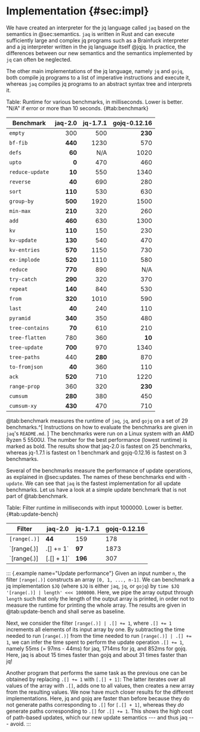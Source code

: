 # Implementation {#sec:impl}

We have created an interpreter for the jq language called `jaq`
based on the semantics in @sec:semantics.
`jaq` is written in Rust and can execute sufficiently large and complex jq programs such as
a Brainfuck interpreter and
a jq interpreter written in the jq language itself @jqjq.
In practice,
the differences between our new semantics and the semantics implemented by `jq`
can often be neglected.

The other main implementations of the jq language, namely `jq` and `gojq`,
both compile jq programs to a list of imperative instructions and execute it, whereas
`jaq` compiles jq programs to an abstract syntax tree and interprets it.

Table: Runtime for various benchmarks, in milliseconds. Lower is better. "N/A" if error or more than 10 seconds. {#tab:benchmark}

| Benchmark       | jaq-2.0 | jq-1.7.1 | gojq-0.12.16 |
|-----------------|--------:|---------:|-------------:|
| `empty`         |     300 |      500 |      **230** |
| `bf-fib`        | **440** |     1230 |          570 |
| `defs`          |  **60** |      N/A |         1020 |
| `upto`          |   **0** |      470 |          460 |
| `reduce-update` |  **10** |      550 |         1340 |
| `reverse`       |  **40** |      690 |          280 |
| `sort`          | **110** |      530 |          630 |
| `group-by`      | **500** |     1920 |         1500 |
| `min-max`       | **210** |      320 |          260 |
| `add`           | **460** |      630 |         1300 |
| `kv`            | **110** |      150 |          230 |
| `kv-update`     | **130** |      540 |          470 |
| `kv-entries`    | **570** |     1150 |          730 |
| `ex-implode`    | **520** |     1110 |          580 |
| `reduce`        | **770** |      890 |          N/A |
| `try-catch`     | **290** |      320 |          370 |
| `repeat`        | **140** |      840 |          530 |
| `from`          | **320** |     1010 |          590 |
| `last`          |  **40** |      240 |          110 |
| `pyramid`       | **340** |      350 |          480 |
| `tree-contains` |  **70** |      610 |          210 |
| `tree-flatten`  |     780 |      360 |       **10** |
| `tree-update`   | **700** |      970 |         1340 |
| `tree-paths`    |     440 |  **280** |          870 |
| `to-fromjson`   |  **40** |      360 |          110 |
| `ack`           | **520** |      710 |         1220 |
| `range-prop`    |     360 |      320 |      **230** |
| `cumsum`        | **280** |      380 |          450 |
| `cumsum-xy`     | **430** |      470 |          710 |

@tab:benchmark measures the runtime of `jaq`, `jq`, and `gojq`
on a set of 29 benchmarks.^[
  Instructions on how to evaluate the benchmarks are given in `jaq`'s `README.md`.
]
The benchmarks were run on a Linux system with an AMD Ryzen 5 5500U.
The number for the best performance (lowest runtime) is marked as bold.
The results show that
jaq-2.0 is fastest on 25 benchmarks, whereas
jq-1.7.1 is fastest on 1 benchmark and
gojq-0.12.16 is fastest on 3 benchmarks.

Several of the benchmarks measure the performance of update operations,
as explained in @sec:updates.
The names of these benchmarks end with `-update`.
We can see that `jaq` is the fastest implementation for all update benchmarks.
Let us have a look at a simple update benchmark that is not part of @tab:benchmark.

Table: Filter runtime in milliseconds with input 1000000. Lower is better. {#tab:update-bench}

| Filter | jaq-2.0 | jq-1.7.1 | gojq-0.12.16 |
| ------ | ------- | -------- | ------------ |
| `[range(.)]`              | **44** | 159 | 178 |
| `[range(.)] |  .[] += 1`  | **97** |1873 |1030 |
| `[range(.)] | [.[] +  1]` |**196** | 307 | 401 |

::: {.example name="Update performance"}
  Given an input number `n`, the filter
  `[range(.)]` constructs an array `[0, 1, ..., n-1]`.
  We can benchmark a jq implementation `$JQ`
  (where `$JQ` is either `jaq`, `jq`, or `gojq`) by
  `time $JQ '[range(.)] | length' <<< 1000000`.
  Here, we pipe the array output through `length` such that
  only the length of the output array is printed,
  in order not to measure the runtime for printing the whole array.
  The results are given in @tab:update-bench and shall serve as baseline.

  Next, we consider the filter `[range(.)] | .[] += 1`, where
  `.[] += 1` increments all elements of its input array by one.
  By subtracting
  the time needed to run `[range(.)]` from
  the time needed to run `[range(.)] | .[] += 1`,
  we can infer the time spent to perform the update operation `.[] += 1`, namely
  55ms (= 97ms - 44ms) for jaq,
  1714ms for jq, and
  852ms for gojq.
  Here, jaq is
  about 15 times faster than gojq and
  about 31 times faster than jq!

  Another program that performs the same task as the previous one can be obtained by
  replacing `.[] += 1` with `[.[] + 1]`:
  The latter iterates over all values of the array with `.[]`,
  adds one to all values, then creates a new array from the resulting values.
  We now have much closer results for the different implementations.
  Here, jq and gojq are faster than before because
  they  do not generate paths corresponding to `.[]` for `[.[] + 1]`, whereas
  they _do_    generate paths corresponding to `.[]` for `.[] += 1`.
  This shows the high cost of path-based updates, which
  our new update semantics --- and thus jaq --- avoid.
:::
